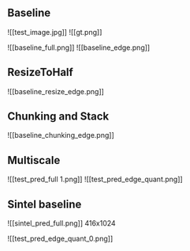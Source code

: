 ## Baseline
![[test_image.jpg]]
![[gt.png]]

![[baseline_full.png]]
![[baseline_edge.png]]



## ResizeToHalf
![[baseline_resize_edge.png]]
## Chunking and Stack
![[baseline_chunking_edge.png]]

## Multiscale
![[test_pred_full 1.png]]
![[test_pred_edge_quant.png]]



## Sintel baseline
![[sintel_pred_full.png]] 416x1024

![[test_pred_edge_quant_0.png]]